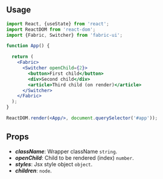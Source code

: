 ## Usage

```jsx
import React, {useState} from 'react';
import ReactDOM from 'react-dom';
import {Fabric, Switcher} from 'fabric-ui';

function App() {

  return (
    <Fabric>
      <Switcher openChild={2}>
        <button>First child</button>
        <div>Second child</div>
        <article>Third child (on render)</article>
      </Switcher>
    </Fabric>
  );
}

ReactDOM.render(<App/>, document.querySelector('#app'));
```

## Props
- ***className***: Wrapper className `string`.
- ***openChild***: Child to be rendered (index) `number`.
- ***styles***: Jsx style object `object`.
- ***children***: `node`.
